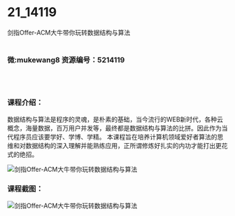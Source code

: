 # 21_14119
剑指Offer-ACM大牛带你玩转数据结构与算法
<br/></br>
<h3>微:mukewang8 资源编号：5214119</h3>
<br/></br>
<h3>课程介绍：</h3>
<p><a title="查看与 数据结构与算法 相关的文章" target="_blank">数据结构与算法</a>是程序的灵魂，是朴素的基础，当今流行的WEB新时代，各种云概念，海量数据，百万用户并发等，最终都是数据结构与算法的比拼。因此作为当代程序员应该要学好、学博、学精。 本课程旨在培养计算机领域爱好者算法的思维和对数据结构的深入理解并能熟练应用，正所谓修炼好扎实的内功才能打出更花式的绝招。</p>
<p><img src="https://www.ko996.com/wp-content/uploads/img/2020/06/1-117-300x187.png" alt="剑指Offer-ACM大牛带你玩转数据结构与算法"></p>
<div class="info-desc">
<h3>课程截图：</h3>
<p><img src="https://www.ko996.com/wp-content/uploads/img/2020/06/2-131.png" alt="剑指Offer-ACM大牛带你玩转数据结构与算法"></p>


			
</div>

